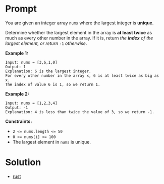 # Prompt
You are given an integer array `nums` where the largest integer is **unique**.

Determine whether the largest element in the array is **at least twice** as much as every other number in the array. If it is, return *the* ***index*** *of the largest element, or return* `-1` *otherwise*.

**Example 1:**
```
Input: nums = [3,6,1,0]
Output: 1
Explanation: 6 is the largest integer.
For every other number in the array x, 6 is at least twice as big as x.
The index of value 6 is 1, so we return 1.
```

**Example 2:**
```
Input: nums = [1,2,3,4]
Output: -1
Explanation: 4 is less than twice the value of 3, so we return -1.
```

**Constraints:**
* `2 <= nums.length <= 50`
* `0 <= nums[i] <= 100`
* The largest element in `nums` is unique.

# Solution
* [rust](largest_number_at_least_twice_of_others.rs)
